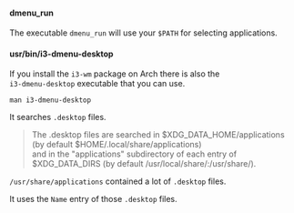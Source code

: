 #### dmenu_run

The executable `dmenu_run` will use your `$PATH` for selecting applications.

#### usr/bin/i3-dmenu-desktop

If you install the `i3-wm` package on Arch there is also the \
`i3-dmenu-desktop` executable that you can use.

```
man i3-dmenu-desktop
```

It searches `.desktop` files.

> The .desktop files are searched in $XDG_DATA_HOME/applications (by default $HOME/.local/share/applications)\
and in the "applications" subdirectory of each entry of $XDG_DATA_DIRS (by default /usr/local/share/:/usr/share/).

`/usr/share/applications` contained a lot of `.desktop` files.

It uses the `Name` entry of those `.desktop` files.
